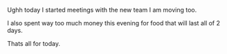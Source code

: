 Ughh today I started meetings with the new team I am moving too.

I also spent way too much money this evening for food that will last all of 2 days.

Thats all for today.
